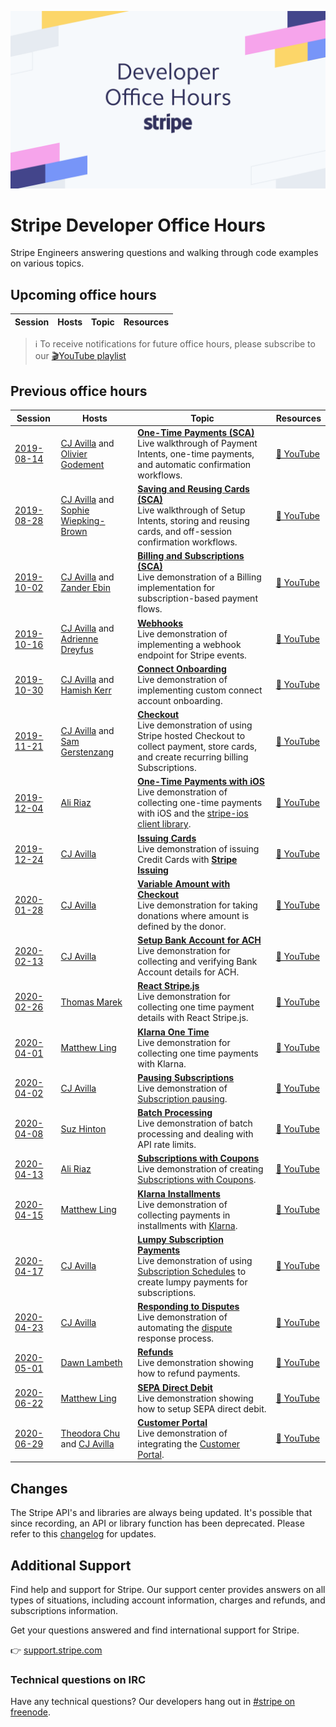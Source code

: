 ![Developer Office Hours](./assets/developer-office-hours.png)
# Stripe Developer Office Hours
Stripe Engineers answering questions and walking through code examples on various topics.


## Upcoming office hours

Session | Hosts | Topic | Resources
---------|----------|---------|--------

> ℹ To receive notifications for future office hours, please subscribe to our [🎬YouTube playlist](https://www.youtube.com/playlist?list=PLy1nL-pvL2M6IYfRCmhOPcyC70zJqFoCs)


## Previous office hours

Session | Hosts | Topic | Resources
---------|----------|---------|--------
 [2019-08-14](./2019-08-14-auto-confirm) | [CJ Avilla](https://twitter.com/cjav_dev) and [Olivier Godement](https://www.linkedin.com/in/oliviergodement/) | [**One-Time Payments (SCA)**](./2019-08-14-auto-confirm)<br />Live walkthrough of Payment Intents, one-time payments, and automatic confirmation workflows. | [🎦 YouTube](https://www.youtube.com/watch?v=ltv44zkpgo0&list=PLy1nL-pvL2M6IYfRCmhOPcyC70zJqFoCs)
 [2019-08-28](./2019-08-28-save-and-reuse-cards) | [CJ Avilla](https://twitter.com/cjav_dev) and [Sophie Wiepking-Brown](https://www.linkedin.com/in/sophiewb/) | [**Saving and Reusing Cards (SCA)**](./2019-08-28-save-and-reuse-cards) <br />Live walkthrough of Setup Intents, storing and reusing cards, and off-session confirmation workflows. | [🎦 YouTube](https://www.youtube.com/watch?v=95qSebQrm5E&list=PLy1nL-pvL2M6IYfRCmhOPcyC70zJqFoCs&index=3&t=0s)
 [2019-10-02](./2019-10-02-billing) | [CJ Avilla](https://twitter.com/cjav_dev) and [Zander Ebin](https://www.linkedin.com/in/zander-ebin-8212aab/) | [**Billing and Subscriptions (SCA)**](./2019-10-02-billing)<br />Live demonstration of a Billing implementation for subscription-based payment flows. | [🎦 YouTube](https://www.youtube.com/watch?v=GOp-Pt82Bes&list=PLy1nL-pvL2M6IYfRCmhOPcyC70zJqFoCs)
 [2019-10-16](./2019-10-16-webhooks) | [CJ Avilla](https://twitter.com/cjav_dev) and [Adrienne Dreyfus](https://www.linkedin.com/in/adreyfus) | [**Webhooks**](./2019-10-16-webhooks)<br />Live demonstration of implementing a webhook endpoint for Stripe events. | [🎦 YouTube](https://www.youtube.com/watch?v=oYSLhriIZaA&list=PLy1nL-pvL2M6IYfRCmhOPcyC70zJqFoCs&index=2&t=0s)
 [2019-10-30](./2019-10-30-connect-onboarding) | [CJ Avilla](https://twitter.com/cjav_dev) and [Hamish Kerr](https://www.linkedin.com/in/hamish-kerr-04270373/) | [**Connect Onboarding**](./2019-10-30-connect-onboarding)<br />Live demonstration of implementing custom connect account onboarding. | [🎦 YouTube](https://www.youtube.com/watch?v=RYiscsdICrs&list=PLy1nL-pvL2M6IYfRCmhOPcyC70zJqFoCs&index=2&t=0s)
 [2019-11-21](./2019-11-21-checkout) | [CJ Avilla](https://twitter.com/cjav_dev) and [Sam Gerstenzang](https://www.linkedin.com/in/samgerstenzang/) | [**Checkout**](./2019-11-21-checkout)<br />Live demonstration of using Stripe hosted Checkout to collect payment, store cards, and create recurring billing Subscriptions. | [🎦 YouTube](https://www.youtube.com/watch?v=VQ5jccnZ2Ow&list=PLy1nL-pvL2M6IYfRCmhOPcyC70zJqFoCs&index=2&t=0s)
 [2019-12-04](./2019-12-04-ios) | [Ali Riaz](https://www.linkedin.com/in/syedaliriaz/) | [**One-Time Payments with iOS**](./2019-12-04)<br />Live demonstration of collecting one-time payments with iOS and the [stripe-ios client library](https://github.com/stripe/stripe-ios). | [🎦 YouTube](https://www.youtube.com/watch?v=s5Ml41bZidw&list=PLy1nL-pvL2M6IYfRCmhOPcyC70zJqFoCs&index=4&t=41s)
 [2019-12-24](./2019-12-24-issuing) | [CJ Avilla](https://twitter.com/cjav_dev) | [**Issuing Cards**](./2019-12-24-issuing)<br />Live demonstration of issuing Credit Cards with [**Stripe Issuing**](https://stripe.com/issuing) | [🎦 YouTube](https://www.youtube.com/watch?v=knBWhYMqLds)
 [2020-01-28](./2020-01-28-variable-checkout) | [CJ Avilla](https://twitter.com/cjav_dev) | [**Variable Amount with Checkout**](./2020-01-28-variable-checkout)<br />Live demonstration for taking donations where amount is defined by the donor. | [🎦 YouTube](https://www.youtube.com/watch?v=X2SmLzQ5kfY)
 [2020-02-13](./2020-02-13-ach) | [CJ Avilla](https://twitter.com/cjav_dev) | [**Setup Bank Account for ACH**](./2020-02-13-ach)<br />Live demonstration for collecting and verifying Bank Account details for ACH. | [🎦 YouTube](https://www.youtube.com/watch?v=_1EX-DrikoA&list=PLy1nL-pvL2M6IYfRCmhOPcyC70zJqFoCs&index=3&t=0s)
 [2020-02-26](https://github.com/tmarek-stripe/demo-react-stripe-js) | [Thomas Marek](https://twitter.com/_ttmarek) | [**React Stripe.js**](https://github.com/tmarek-stripe/demo-react-stripe-js)<br />Live demonstration for collecting one time payment details with React Stripe.js. | [🎦 YouTube](https://www.youtube.com/watch?v=w1oLdAPyuok&list=PLy1nL-pvL2M6IYfRCmhOPcyC70zJqFoCs&index=4&t=0s)
 [2020-04-01](./2020-04-01-klarna) | [Matthew Ling](https://www.linkedin.com/in/matthew-ling-53427711/) | [**Klarna One Time**](./2020-04-01-klarna)<br />Live demonstration for collecting one time payments with Klarna. | [🎦 YouTube](https://www.youtube.com/watch?v=FXKYq0vw71k)
 [2020-04-02](./2020-04-02-pausing-subscriptions) | [CJ Avilla](https://twitter.com/cjav_dev) | [**Pausing Subscriptions**](./2020-04-02-pausing-subscriptions)<br />Live demonstration of [Subscription pausing](https://stripe.com/docs/billing/subscriptions/pausing). | [🎦 YouTube](https://www.youtube.com/watch?v=177SsXpvy3I)
 [2020-04-08](./2020-04-08-batch-processing) | [Suz Hinton](https://www.linkedin.com/in/susanmhinton/) | [**Batch Processing**](./2020-04-08-batch-processing)<br />Live demonstration of batch processing and dealing with API rate limits. | [🎦 YouTube](https://www.youtube.com/watch?v=gx1xxGv2Ljs&feature=youtu.be)
 [2020-04-13](./2020-04-13-coupons-and-subscriptions) | [Ali Riaz](https://www.linkedin.com/in/syedaliriaz/) | [**Subscriptions with Coupons**](./2020-04-13-coupons-and-subscriptions)<br />Live demonstration of creating [Subscriptions with Coupons](https://stripe.com/docs/billing/subscriptions/discounts). | [🎦 YouTube](https://www.youtube.com/watch?v=NA19ikfx2qQ&feature=youtu.be)
 [2020-04-15](./2020-04-15-klarna-pay-installments) | [Matthew Ling](https://www.linkedin.com/in/matthew-ling-53427711/) | [**Klarna Installments**](./2020-04-15-klarna-pay-installments)<br />Live demonstration of collecting payments in installments with [Klarna](https://stripe.com/docs/sources/klarna). | [🎦 YouTube](https://www.youtube.com/watch?v=tIEAs93ZW2Y)
 [2020-04-17](./2020-04-17-lumpy-subscription-payments) | [CJ Avilla](https://twitter.com/cjav_dev) | [**Lumpy Subscription Payments**](./2020-04-17-lumpy-subscription-payments)<br />Live demonstration of using [Subscription Schedules](https://stripe.com/docs/billing/subscriptions/subscription-schedules) to create lumpy payments for subscriptions. | [🎦 YouTube](https://www.youtube.com/watch?v=2gws-r392I8&feature=youtu.be)
 [2020-04-23](./2020-04-23-disputes) | [CJ Avilla](https://twitter.com/cjav_dev) | [**Responding to Disputes**](./2020-04-23-disputes)<br />Live demonstration of automating the [dispute](https://stripe.com/docs/disputes/responding) response process. | [🎦 YouTube](https://youtu.be/FrX8UerYmVg)
 [2020-05-01](./2020-05-01-refunds) | [Dawn Lambeth](https://twitter.com/dawnlambeth) | [**Refunds**](./2020-05-01-refunds)<br />Live demonstration showing how to refund payments. | [🎦 YouTube](https://youtu.be/D6fd4coADsQ)
 [2020-06-22](./2020-06-22-sepa-direct-debit) | [Matthew Ling](https://www.linkedin.com/in/matthew-ling-53427711/) | [**SEPA Direct Debit**](./2020-06-22-sepa-direct-debit)<br />Live demonstration showing how to setup SEPA direct debit. | [🎦 YouTube](https://www.youtube.com/watch?v=tUQoKit6XTM&lc=UgzmPFxM7-bl6kDoSgN4AaABAg)
 [2020-06-29](./2020-06-29-customer-portal) | [Theodora Chu](https://twitter.com/chu_onthis) and [CJ Avilla](https://twitter.com/cjav_dev) | [**Customer Portal**](./2020-06-29-customer-portal)<br />Live demonstration of integrating the [Customer Portal](https://stripe.com/docs/billing/subscriptions/integrating-customer-portal). | [🎦 YouTube](https://www.youtube.com/watch?v=u8H6awDJVpM)

## Changes

The Stripe API's and libraries are always being updated. It's possible that since recording, an API or library function has been deprecated. Please refer to this [changelog](https://stripe.com/blog/changelog) for updates.


## Additional Support
Find help and support for Stripe. Our support center provides answers on all types of situations, including account information, charges and refunds, and subscriptions information.

Get your questions answered and find international support for Stripe.

👉 [support.stripe.com](https://support.stripe.com)

### Technical questions on IRC
Have any technical questions? Our developers hang out in [#stripe on freenode](https://webchat.freenode.net/?channel=#stripe).
